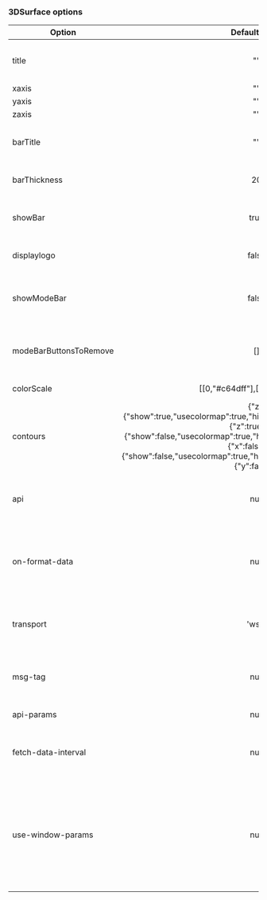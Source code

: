 ### 3DSurface options

| Option        | Default value   | Description   | Type | Required   |
| ------------- |:-------------:|:-------------:|:-------------:|:----------|
 title | "" | Title to be shown on the plotted chart | string | NO
 xaxis | "" | X axis label | string | NO
 yaxis | "" | Y axis label | string | NO
 zaxis | "" | Z axis label | string | NO
 barTitle |  "" | Bar Title to be shown on the right side bar | string | NO
 barThickness | 20 | Right side bar thickness | number | NO
 showBar | true | set true to show the right side bar | boolean | NO
 displaylogo | false | set true to display plotly logo | boolean | NO
 showModeBar | false | Set true to show the options bar in the top of the chart | boolean | NO
 modeBarButtonsToRemove | [] | Array of options to remove from the options bar | array | NO
 colorScale | [[0,"#c64dff"],[1,"#1dbc68"]] | Array of heat colors | array | NO
 contours | {"z":{"show":true,"usecolormap":true,"highlightcolor":"#38b9d6","project":{"z":true}},"x":{"show":false,"usecolormap":true,"highlightcolor":"#c64dff","project":{"x":false}},"y":{"show":false,"usecolormap":true,"highlightcolor":"#e90088","project":{"y":false}}} | Object to config the projection | object | NO
  api | null | Name of the API to get data | string | Required if getting data from backend 
  on-format-data | null | Callback function to be called after data is returned from backend | function | NO
  transport |  'wss'     | 	method used to call api (can take "https" or "wss").	 | string | NO
  msg-tag   | null      | 	Subscribe to socket messages with tag name.		     | string | NO
  api-params  | null      | 	api parameters.  					| object | NO
  fetch-data-interval |  null     | 	the refresh interval in case of https transport.	 | int | NO
  use-window-params |  null     | 	If true the widget will merge the defined api-params with the params passed in the URL query params	 | boolean | NO
